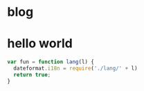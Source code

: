# blog
# hello world
```js
var fun = function lang(l) {
  dateformat.i18n = require('./lang/' + l)
  return true;
}
```
